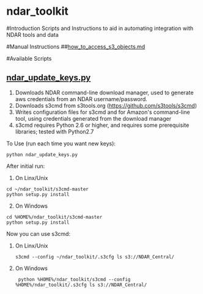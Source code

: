 ndar_toolkit
============

#Introduction
Scripts and Instructions to aid in automating integration with NDAR tools and data

#Manual Instructions
##[how_to_access_s3_objects.md](https://github.com/NDAR/ndar_toolkit/blob/master/how_to_access_s3_objets.md)

#Available Scripts
## [ndar_update_keys.py](https://github.com/NDAR/ndar_toolkit/blob/master/ndar_update_keys.py)
1. Downloads NDAR command-line download manager, used to generate aws credentials from an NDAR username/password.
2. Downloads s3cmd from s3tools.org (https://github.com/s3tools/s3cmd)
3. Writes configuration files for s3cmd and for Amazon's command-line tool, using credentials generated from the download manager
4. s3cmd requires Python 2.6 or higher, and requires some prerequisite libraries; tested with Python2.7

To Use (run each time you want new keys):
```shell
python ndar_update_keys.py
```

After initial run:

1. On Linx/Unix
  ```shell
  cd ~/ndar_toolkit/s3cmd-master
  python setup.py install
  ```
2. On Windows
  ```shell
  cd %HOME%/ndar_toolkit/s3cmd-master
  python setup.py install
  ```

 
Now you can use s3cmd:

1. On Linx/Unix
    ```shell
    s3cmd --config ~/ndar_toolkit/.s3cfg ls s3://NDAR_Central/
    ```
2. On Windows
   ```shell
    python %HOME%/ndar_toolkit/s3cmd --config %HOME%/ndar_toolkit/.s3cfg ls s3://NDAR_Central/
    ```
